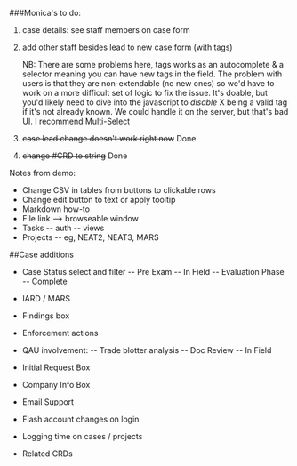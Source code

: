 ###Monica's to do:

1. case details: see staff members on case form

2. add other staff besides lead to new case form (with tags)

    NB: There are some problems here, tags works as an autocomplete & a selector meaning you can have
new tags in the field. The problem with users is that they are non-extendable (no new ones)
so we'd have to work on a more difficult set of logic to fix the issue. It's doable, but you'd
likely need to dive into the javascript to *disable* X being a valid tag if it's not already known.
We could handle it on the server, but that's bad UI. I recommend Multi-Select

3. ~~case lead change doesn't work right now~~ Done

4. ~~change #CRD to string~~ Done


Notes from demo:

* Change CSV in tables from buttons to clickable rows
* Change edit button to text or apply tooltip
* Markdown how-to
* File link --> browseable window
* Tasks
  -- auth
  -- views
* Projects 
  -- eg, NEAT2, NEAT3, MARS

##Case additions
* Case Status select and filter
  -- Pre Exam
  -- In Field
  -- Evaluation Phase
  -- Complete
* IARD / MARS
* Findings box
* Enforcement actions
* QAU involvement:
  -- Trade blotter analysis
  -- Doc Review
  -- In Field
* Initial Request Box
* Company Info Box

* Email Support
* Flash account changes on login
* Logging time on cases / projects
* Related CRDs
